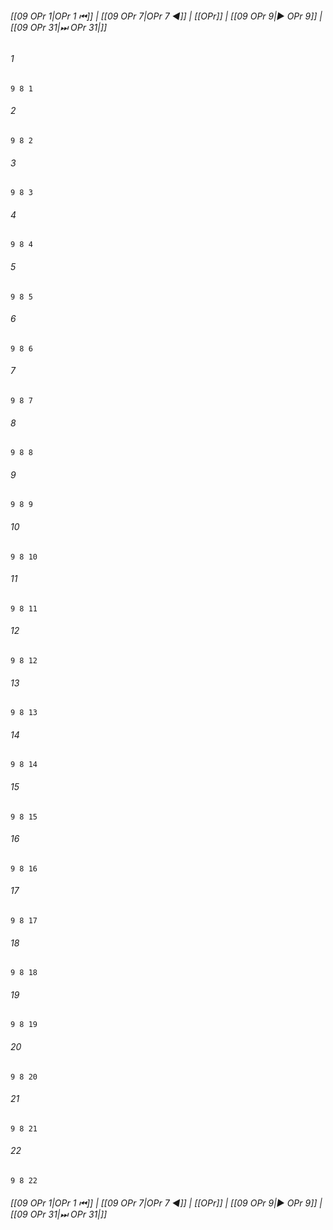 
###### [[09 OPr 1|OPr 1 ⏮]] | [[09 OPr 7|OPr 7 ◀]] | [[OPr]] | [[09 OPr 9|▶ OPr 9]] | [[09 OPr 31|⏭ OPr 31|]]

###### 1
``` verse
9 8 1 
```
###### 2
``` verse
9 8 2 
```
###### 3
``` verse
9 8 3 
```
###### 4
``` verse
9 8 4 
```
###### 5
``` verse
9 8 5 
```
###### 6
``` verse
9 8 6 
```
###### 7
``` verse
9 8 7 
```
###### 8
``` verse
9 8 8 
```
###### 9
``` verse
9 8 9 
```
###### 10
``` verse
9 8 10 
```
###### 11
``` verse
9 8 11 
```
###### 12
``` verse
9 8 12 
```
###### 13
``` verse
9 8 13 
```
###### 14
``` verse
9 8 14 
```
###### 15
``` verse
9 8 15 
```
###### 16
``` verse
9 8 16 
```
###### 17
``` verse
9 8 17 
```
###### 18
``` verse
9 8 18 
```
###### 19
``` verse
9 8 19 
```
###### 20
``` verse
9 8 20 
```
###### 21
``` verse
9 8 21 
```
###### 22
``` verse
9 8 22 
```

###### [[09 OPr 1|OPr 1 ⏮]] | [[09 OPr 7|OPr 7 ◀]] | [[OPr]] | [[09 OPr 9|▶ OPr 9]] | [[09 OPr 31|⏭ OPr 31|]]

